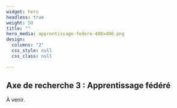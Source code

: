 ```yaml
---
widget: hero
headless: true
weight: 50
title: ""
hero_media: apprentissage-federe-400x400.png
design:
  columns: "2"
  css_style: null
  css_class: null

---
```


## **Axe de recherche 3 : Apprentissage fédéré**

À venir.
